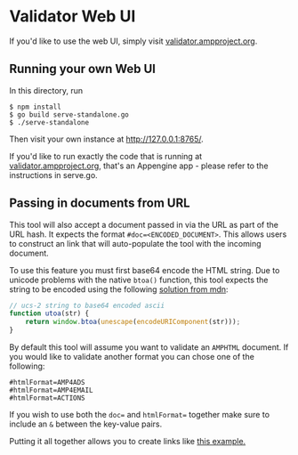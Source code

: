 <!---
Copyright 2015 The AMP HTML Authors. All Rights Reserved.

Licensed under the Apache License, Version 2.0 (the "License");
you may not use this file except in compliance with the License.
You may obtain a copy of the License at

      http://www.apache.org/licenses/LICENSE-2.0

Unless required by applicable law or agreed to in writing, software
distributed under the License is distributed on an "AS-IS" BASIS,
WITHOUT WARRANTIES OR CONDITIONS OF ANY KIND, either express or implied.
See the License for the specific language governing permissions and
limitations under the License.
-->
# Validator Web UI

If you'd like to use the web UI, simply visit [validator.ampproject.org](https://validator.ampproject.org/).

## Running your own Web UI

In this directory, run

```
$ npm install
$ go build serve-standalone.go
$ ./serve-standalone
```

Then visit your own instance at http://127.0.0.1:8765/.

If you'd like to run exactly the code that is running at
[validator.ampproject.org](https://validator.ampproject.org/), that's an
Appengine app - please refer to the instructions in serve.go.

## Passing in documents from URL

This tool will also accept a document passed in via the URL as part of the URL hash. It expects the format `#doc=<ENCODED_DOCUMENT>`. This allows users to construct an link that will auto-populate the tool with the incoming document.

To use this feature you must first base64 encode the HTML string. Due to unicode problems with the native `btoa()` function, this tool expects the string to be encoded using the following [solution from mdn](https://developer.mozilla.org/en-US/docs/Web/API/WindowOrWorkerGlobalScope/btoa#Unicode_strings):
```js
// ucs-2 string to base64 encoded ascii
function utoa(str) {
    return window.btoa(unescape(encodeURIComponent(str)));
}
```

By default this tool will assume you want to validate an `AMPHTML` document. If you would like to validate another format you can chose one of the following:
```
#htmlFormat=AMP4ADS
#htmlFormat=AMP4EMAIL
#htmlFormat=ACTIONS
```

If you wish to use both the `doc=` and `htmlFormat=` together make sure to include an `&` between the key-value pairs.

Putting it all together allows you to create links like [this example.](https://validator.ampproject.org/#htmlFormat=AMP4ADS&doc=PCFkb2N0eXBlIGh0bWw%2BCjxodG1sIOKaoTRhZHM%2BCjxoZWFkPgogIDxtZXRhIGNoYXJzZXQ9InV0Zi04Ij4KICA8bWV0YSBuYW1lPSJ2aWV3cG9ydCIgY29udGVudD0id2lkdGg9ZGV2aWNlLXdpZHRoLG1pbmltdW0tc2NhbGU9MSI%2BCiAgPHN0eWxlIGFtcDRhZHMtYm9pbGVycGxhdGU%2BYm9keXt2aXNpYmlsaXR5OmhpZGRlbn08L3N0eWxlPgogIDxzY3JpcHQgYXN5bmMgc3JjPSJodHRwczovL2Nkbi5hbXBwcm9qZWN0Lm9yZy9hbXA0YWRzLXYwLmpzIj48L3NjcmlwdD4KPC9oZWFkPgo8Ym9keT4KCTxhbXAtaW1nIHdpZHRoPSI1MDAiIGhlaWdodD0iNTAwIiBzcmM9Imh0dHA6Ly9wbGFjZWtpdHRlbi5jb20vNTAwLzUwMCI%2BPC9hbXAtaW1nPgogIAk8aDE%2BQ2F0cyBhcmUgY29vbC48L2gxPgo8L2JvZHk%2BCjwvaHRtbD4)
